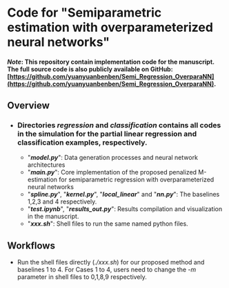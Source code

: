 # Code for "Semiparametric estimation with overparameterized neural networks"

#### ***Note***: This repository contain implementation code for the manuscript. The full source code is also publicly available on GitHub: [https://github.com/yuanyuanbenben/Semi_Regression_OverparaNN](https://github.com/yuanyuanbenben/Semi_Regression_OverparaNN). 

## Overview

- ### Directories ***regression*** and ***classification*** contains all codes in the simulation for the partial linear regression and classification examples, respectively. 
    - "***model.py***": Data generation processes and neural network architectures
    - "***main.py***": Core implementation of the proposed penalized M-estimation for semiparametric regression with overparameterized neural networks
    - "***spline.py***", "***kernel.py***", "***local_linear***" and "***nn.py***": The baselines 1,2,3 and 4 respectively.
    - "***test.ipynb***", "***results_out.py***": Results compilation and visualization in the manuscript. 
    - "***xxx.sh***": Shell files to run the same named python files. 

## Workflows
- Run the shell files directly (*./xxx.sh*) for our proposed method and baselines 1 to 4. For Cases 1 to 4, users need to change the *-m* parameter in shell files to 0,1,8,9 respectively. 
